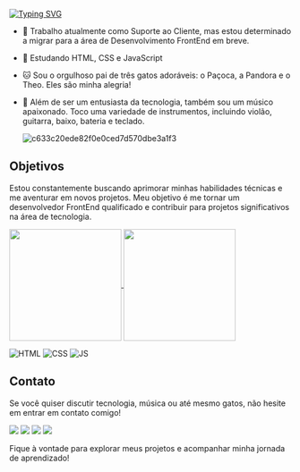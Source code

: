 [![Typing SVG](https://readme-typing-svg.herokuapp.com/?color=&size=35&center=true&vCenter=true&width=1000&lines=HELLO,+MY+NAME+is+Kaio+Sampaio;I'm+31+years+old;I´m+from+Brasil,+RJ;Be+Welcome!+:%29)](https://git.io/typing-svg)

- 💼 Trabalho atualmente como Suporte ao Cliente, mas estou determinado a migrar para a área de Desenvolvimento FrontEnd em breve.
- 🚀 Estudando HTML, CSS e JavaScript
- 🐱 Sou o orgulhoso pai de três gatos adoráveis: o Paçoca, a Pandora e o Theo. Eles são minha alegria!
- 🎸 Além de ser um entusiasta da tecnologia, também sou um músico apaixonado. Toco uma variedade de instrumentos, incluindo violão, guitarra, baixo, bateria e teclado.

  ![c633c20ede82f0e0ced7d570dbe3a1f3](https://user-images.githubusercontent.com/70382532/138322189-2db8df52-9dcb-40a0-88a8-c365466bd33d.gif)

## Objetivos

Estou constantemente buscando aprimorar minhas habilidades técnicas e me aventurar em novos projetos. Meu objetivo é me tornar um desenvolvedor FrontEnd qualificado e contribuir para projetos significativos na área de tecnologia.

<a href="https://github.com/KaSampaio/github-readme-stats">
  <img height=200 align="center" src="https://github-readme-stats.vercel.app/api?username=KaSampaio&show_icons=true&theme=outrun" />
</a>
<a href="https://github.com/KaSampaio/convoychat">
  <img height=200 align="center" src="https://github-readme-stats.vercel.app/api/top-langs?username=KaSampaio&layout=compact&langs_count=8&card_width=320" />
</a>


![HTML](https://img.shields.io/badge/HTML5-E34F26?style=for-the-badge&logo=html5&logoColor=white)
![CSS](https://img.shields.io/badge/CSS-239120?&style=for-the-badge&logo=css3&logoColor=white)
![JS](https://img.shields.io/badge/JavaScript-323330?style=for-the-badge&logo=javascript&logoColor=F7DF1E)

## Contato

Se você quiser discutir tecnologia, música ou até mesmo gatos, não hesite em entrar em contato comigo!
<div>
  <a href="https://www.linkedin.com/in/kaio-sampaio/" target="_blank"><img src="https://img.shields.io/badge/-LinkedIn-%230077B5?style=for-the-badge&logo=linkedin&logoColor=white" target="_blank"></a>
  <a href="https://www.instagram.com/_dev.sampaio_/" target="_blank"><img src="https://img.shields.io/badge/-Instagram-%23E4405F?style=for-the-badge&logo=instagram&logoColor=white" target="_blank"></a>
  <a href="https://wa.me/5521968288831" target="_blank"><img src="https://img.shields.io/badge/WhatsApp-25D366?style=for-the-badge&logo=whatsapp&logoColor=white"></a>
  <a href = "mailto:kah93sampaio@gmail.com"><img src="https://img.shields.io/badge/-Gmail-%23333?style=for-the-badge&logo=gmail&logoColor=white" target="_blank"></a>
</div>

Fique à vontade para explorar meus projetos e acompanhar minha jornada de aprendizado!
